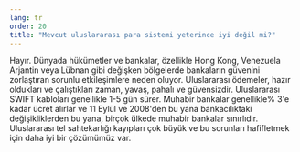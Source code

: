```yaml
---
lang: tr
order: 20
title: "Mevcut uluslararası para sistemi yeterince iyi değil mi?"
---
```


Hayır. Dünyada hükümetler ve bankalar, özellikle Hong Kong, Venezuela Arjantin veya Lübnan gibi değişken bölgelerde bankaların güvenini zorlaştıran sorunlu etkileşimlere neden oluyor. Uluslararası ödemeler, hazır oldukları ve çalıştıkları zaman, yavaş, pahalı ve güvensizdir. Uluslararası SWIFT kabloları genellikle 1-5 gün sürer. Muhabir bankalar genellikle% 3'e kadar ücret alırlar ve 11 Eylül ve 2008'den bu yana bankacılıktaki değişikliklerden bu yana, birçok ülkede muhabir bankalar sınırlıdır. Uluslararası tel sahtekarlığı kayıpları çok büyük ve bu sorunları hafifletmek için daha iyi bir çözümümüz var.
